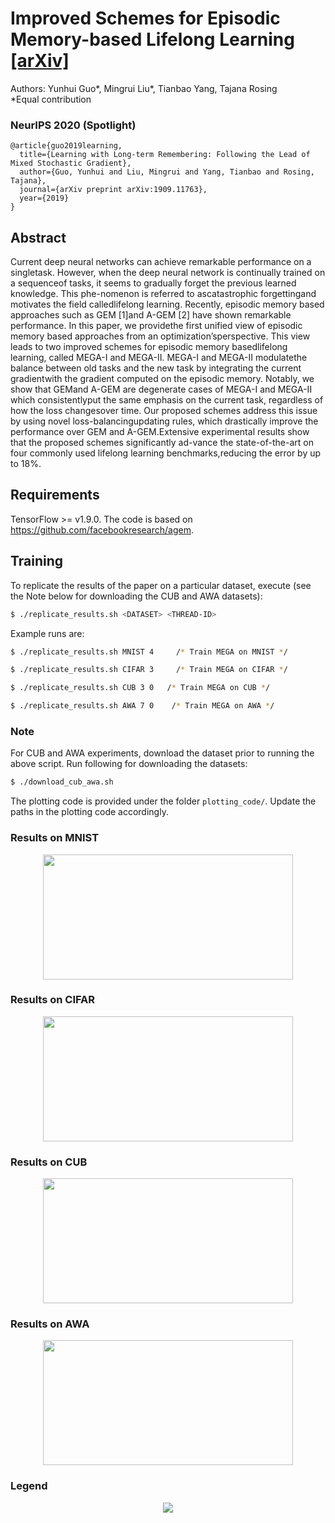 # Improved Schemes for Episodic Memory-based Lifelong Learning [[arXiv]](https://arxiv.org/abs/1909.11763)

Authors: Yunhui Guo*, Mingrui Liu*, Tianbao Yang, Tajana Rosing      
*Equal contribution

### NeurIPS 2020 (Spotlight)

```
@article{guo2019learning,
  title={Learning with Long-term Remembering: Following the Lead of Mixed Stochastic Gradient},  
  author={Guo, Yunhui and Liu, Mingrui and Yang, Tianbao and Rosing, Tajana},
  journal={arXiv preprint arXiv:1909.11763},
  year={2019}
}
```


## Abstract
Current deep neural networks can achieve remarkable performance on a singletask. However, when the deep neural network is continually trained on a sequenceof tasks, it seems to gradually forget the previous learned knowledge. This phe-nomenon is referred to ascatastrophic forgettingand motivates the field calledlifelong learning. Recently, episodic memory based approaches such as GEM [1]and A-GEM [2] have shown remarkable performance. In this paper, we providethe first unified view of episodic memory based approaches from an optimization’sperspective. This view leads to two improved schemes for episodic memory basedlifelong learning, called MEGA-I and MEGA-II. MEGA-I and MEGA-II modulatethe balance between old tasks and the new task by integrating the current gradientwith the gradient computed on the episodic memory. Notably, we show that GEMand A-GEM are degenerate cases of MEGA-I and MEGA-II which consistentlyput the same emphasis on the current task, regardless of how the loss changesover time. Our proposed schemes address this issue by using novel loss-balancingupdating rules, which drastically improve the performance over GEM and A-GEM.Extensive experimental results show that the proposed schemes significantly ad-vance the state-of-the-art on four commonly used lifelong learning benchmarks,reducing the error by up to 18%.

## Requirements

TensorFlow >= v1.9.0.
The code is based on https://github.com/facebookresearch/agem.

## Training

To replicate the results of the paper on a particular dataset, execute (see the Note below for downloading the CUB and AWA datasets):
```bash
$ ./replicate_results.sh <DATASET> <THREAD-ID> 
```

Example runs are:
```bash
$ ./replicate_results.sh MNIST 4     /* Train MEGA on MNIST */

$ ./replicate_results.sh CIFAR 3     /* Train MEGA on CIFAR */

$ ./replicate_results.sh CUB 3 0   /* Train MEGA on CUB */

$ ./replicate_results.sh AWA 7 0    /* Train MEGA on AWA */
```

### Note
For CUB and AWA experiments, download the dataset prior to running the above script. Run following for downloading the datasets:

```bash
$ ./download_cub_awa.sh
```
The plotting code is provided under the folder `plotting_code/`. Update the paths in the plotting code accordingly.

### Results on MNIST
<p align="center">
<img src="https://github.com/yunhuiguo/MEGA/blob/master/figs/mnist_average_accuracy.png"  width="400" height="200">
  
### Results on CIFAR
<p align="center">
<img  src="https://github.com/yunhuiguo/MEGA/blob/master/figs/cifar_average_accuracy.png"  width="400" height="200">
  
### Results on CUB
<p align="center">
<img src="https://github.com/yunhuiguo/MEGA/blob/master/figs/cub_average_accuracy.png"  width="400" height="200">

  
### Results on AWA
<p align="center">
<img src="https://github.com/yunhuiguo/MEGA/blob/master/figs/awa_average_accuracy.png"  width="400" height="200">

### Legend
<p align="center">
<img src="https://github.com/yunhuiguo/MEGA/blob/master/figs/aa_legend.png">
